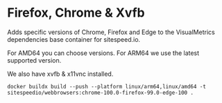 # Firefox, Chrome & Xvfb

Adds specific versions of Chrome, Firefox and Edge to the VisualMetrics dependencies base container for sitespeed.io.

For AMD64 you can choose versions. For ARM64 we use the latest supported version.

We also have xvfb & x11vnc installed.

```
docker buildx build --push --platform linux/arm64,linux/amd64 -t sitespeedio/webbrowsers:chrome-100.0-firefox-99.0-edge-100 .
```
